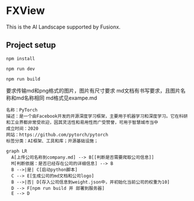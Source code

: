 # FXView
This is the AI Landscape supported by Fusionx.

## Project setup
```
npm install
```

```
npm run dev
```

```
npm run build
```

要求传输md和png格式的图片，图片有尺寸要求
md文档有书写要求，且图片名称和md名称相同
md格式见exampe.md

```
名称：PyTorch
描述：是一个由Facebook开发的开源深度学习框架，主要用于机器学习和深度学习。它在科研和工业界都非常受欢迎，因其灵活性和易用性而广受赞誉，可用于智慧城市当中
成立时间：2020
网站：https://github.com/pytorch/pytorch
标签分类：AI框架、工具和库；开源基础设施；

```

```mermaid
graph LR
  A[上传公司名称到company.md] --> B[[判断是否需要爬取公司信息]]
  M[判断依据：是否已经存在公司的详细信息] --> B
  B -->|是| C[启动python脚本]
  C --> E[生成公司的md文档和公司logo]
  B -->|否| D[存入公司信息到weight.json中，并初始化当前公司的权重为10]
  D --> F[npm run build 并 部署到服务器]
  E --> D
